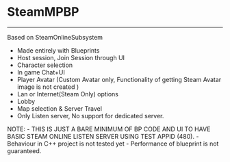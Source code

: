 # SteamMPBP
------------------------

Based on SteamOnlineSubsystem

* Made entirely with Blueprints
* Host session, Join Session through UI
* Character selection
* In game Chat+UI
* Player Avatar (Custom Avatar only, Functionality of getting Steam Avatar image is not created )
* Lan or Internet(Steam Only) options
* Lobby
* Map selection & Server Travel
* Only Listen server, No support for dedicated server. 

NOTE: - THIS IS JUST A BARE MINIMUM OF BP CODE AND UI TO HAVE BASIC STEAM ONLINE LISTEN SERVER USING TEST APPID (480). 
      - Behaviour in C++ project is not tested yet
      - Performance of blueprint is not guaranteed. 
